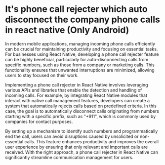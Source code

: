 

# It's phone call rejecter which auto disconnect the company phone calls in react native (Only Android)

In modern mobile applications, managing incoming phone calls efficiently can be crucial for maintaining productivity and focusing on essential tasks. For businesses using React Native, developing a phone call rejecter feature can be highly beneficial, particularly for auto-disconnecting calls from specific numbers, such as those from a company or marketing calls. This functionality ensures that unwanted interruptions are minimized, allowing users to stay focused on their work.

Implementing a phone call rejecter in React Native involves leveraging various APIs and libraries that enable the detection and handling of incoming calls. For example, by integrating React Native modules that interact with native call management features, developers can create a system that automatically rejects calls based on predefined criteria. In this case, the goal is to automatically disconnect calls originating from numbers starting with a specific prefix, such as "+911", which is commonly used by companies for contact purposes.

By setting up a mechanism to identify such numbers and programmatically end the call, users can avoid disruptions caused by unsolicited or non-essential calls. This feature enhances productivity and improves the overall user experience by ensuring that only relevant and important calls are received. With the right approach, a phone call rejecter in React Native can significantly streamline communication management for users.

